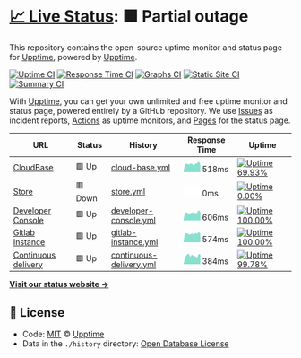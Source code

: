 # [📈 Live Status](https://status.albismart.com): <!--live status--> **🟧 Partial outage**

This repository contains the open-source uptime monitor and status page for [Upptime](https://upptime.js.org), powered by [Upptime](https://github.com/upptime/upptime).

[![Uptime CI](https://github.com/koj-co/upptime/workflows/Uptime%20CI/badge.svg)](https://github.com/koj-co/upptime/actions?query=workflow%3A%22Uptime+CI%22)
[![Response Time CI](https://github.com/koj-co/upptime/workflows/Response%20Time%20CI/badge.svg)](https://github.com/koj-co/upptime/actions?query=workflow%3A%22Response+Time+CI%22)
[![Graphs CI](https://github.com/koj-co/upptime/workflows/Graphs%20CI/badge.svg)](https://github.com/koj-co/upptime/actions?query=workflow%3A%22Graphs+CI%22)
[![Static Site CI](https://github.com/koj-co/upptime/workflows/Static%20Site%20CI/badge.svg)](https://github.com/koj-co/upptime/actions?query=workflow%3A%22Static+Site+CI%22)
[![Summary CI](https://github.com/koj-co/upptime/workflows/Summary%20CI/badge.svg)](https://github.com/koj-co/upptime/actions?query=workflow%3A%22Summary+CI%22)

With [Upptime](https://upptime.js.org), you can get your own unlimited and free uptime monitor and status page, powered entirely by a GitHub repository. We use [Issues](https://github.com/upptime/upptime/issues) as incident reports, [Actions](https://github.com/upptime/upptime/actions) as uptime monitors, and [Pages](https://status.albismart.com) for the status page.

<!--start: status pages-->
<!-- This summary is generated by Upptime (https://github.com/upptime/upptime) -->
<!-- Do not edit this manually, your changes will be overwritten -->

| URL                                                    | Status  | History                                                                                                       | Response Time                                                                            | Uptime                                                                                                                                                                                                                            |
| ------------------------------------------------------ | ------- | ------------------------------------------------------------------------------------------------------------- | ---------------------------------------------------------------------------------------- | --------------------------------------------------------------------------------------------------------------------------------------------------------------------------------------------------------------------------------- |
| [CloudBase](https://albismart.cloud/)                  | 🟩 Up   | [cloud-base.yml](https://github.com/albismart/uptime/commits/master/history/cloud-base.yml)                   | <img alt="Response time graph" src="./graphs/cloud-base.png" height="20"> 518ms          | [![Uptime 69.93%](https://img.shields.io/endpoint?url=https%3A%2F%2Fraw.githubusercontent.com%2Falbismart%2Fuptime%2Fmaster%2Fapi%2Fcloud-base%2Fuptime.json)](https://status.albismart.com/history/cloud-base)                   |
| [Store](https://albismart.store/)                      | 🟥 Down | [store.yml](https://github.com/albismart/uptime/commits/master/history/store.yml)                             | <img alt="Response time graph" src="./graphs/store.png" height="20"> 0ms                 | [![Uptime 0.00%](https://img.shields.io/endpoint?url=https%3A%2F%2Fraw.githubusercontent.com%2Falbismart%2Fuptime%2Fmaster%2Fapi%2Fstore%2Fuptime.json)](https://status.albismart.com/history/store)                              |
| [Developer Console](https://console.albismart.dev/)    | 🟩 Up   | [developer-console.yml](https://github.com/albismart/uptime/commits/master/history/developer-console.yml)     | <img alt="Response time graph" src="./graphs/developer-console.png" height="20"> 606ms   | [![Uptime 100.00%](https://img.shields.io/endpoint?url=https%3A%2F%2Fraw.githubusercontent.com%2Falbismart%2Fuptime%2Fmaster%2Fapi%2Fdeveloper-console%2Fuptime.json)](https://status.albismart.com/history/developer-console)    |
| [Gitlab Instance](https://gitlab.albismart.dev/)       | 🟩 Up   | [gitlab-instance.yml](https://github.com/albismart/uptime/commits/master/history/gitlab-instance.yml)         | <img alt="Response time graph" src="./graphs/gitlab-instance.png" height="20"> 574ms     | [![Uptime 100.00%](https://img.shields.io/endpoint?url=https%3A%2F%2Fraw.githubusercontent.com%2Falbismart%2Fuptime%2Fmaster%2Fapi%2Fgitlab-instance%2Fuptime.json)](https://status.albismart.com/history/gitlab-instance)        |
| [Continuous delivery](https://compiler.albismart.dev/) | 🟩 Up   | [continuous-delivery.yml](https://github.com/albismart/uptime/commits/master/history/continuous-delivery.yml) | <img alt="Response time graph" src="./graphs/continuous-delivery.png" height="20"> 384ms | [![Uptime 99.78%](https://img.shields.io/endpoint?url=https%3A%2F%2Fraw.githubusercontent.com%2Falbismart%2Fuptime%2Fmaster%2Fapi%2Fcontinuous-delivery%2Fuptime.json)](https://status.albismart.com/history/continuous-delivery) |

<!--end: status pages-->

[**Visit our status website →**](https://status.albismart.com)

## 📄 License

- Code: [MIT](./LICENSE) © [Upptime](https://upptime.js.org)
- Data in the `./history` directory: [Open Database License](https://opendatacommons.org/licenses/odbl/1-0/)
